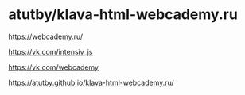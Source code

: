 # atutby/klava-html-webcademy.ru

https://webcademy.ru/

https://vk.com/intensiv_js

https://vk.com/webcademy

https://atutby.github.io/klava-html-webcademy.ru/